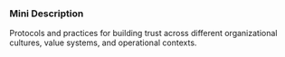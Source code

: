 ### Mini Description

Protocols and practices for building trust across different organizational cultures, value systems, and operational contexts.
